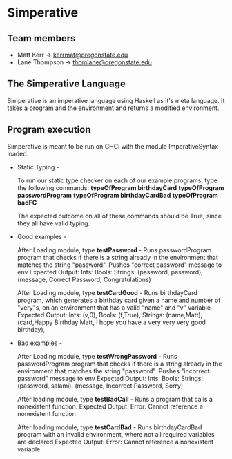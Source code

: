 # Simperative

## Team members
- Matt Kerr -> kerrmat@oregonstate.edu
- Lane Thompson -> thomlane@oregonstate.edu

## The Simperative Language
Simperative is an imperative language using Haskell as it's meta language. It takes a program and the environment and returns a modified environment.

## Program execution
Simperative is meant to be run on GHCi with the module ImperativeSyntax loaded.

- Static Typing -

	To run our static type checker on each of our example programs, type the following commands:
	**typeOfProgram birthdayCard**
	**typeOfProgram passwordProgram**
	**typeOfProgram birthdayCardBad**
	**typeOfProgram badFC**

	The expected outcome on all of these commands should be True, since they all have valid typing.

- Good examples - 

  After Loading module, type **testPassword** - Runs passwordProgram program that checks if there is a string already in the environment that matches the string "password". Pushes "correct password" message to env
  Expected Output: 
	Ints:
	Bools:
	Strings: (password, password), (message, Correct Password, Congratulations)
	
  After Loading module, type **testCardGood** - Runs birthdayCard program, which generates a birthday card given a name and number of "very"s, on an environment that has a valid "name" and "v" variable
  Expected Output:
	Ints: (v,0),
	Bools: (f,True),
	Strings: (name,Matt), (card,Happy Birthday Matt,
	I hope you have a very very very good birthday),
  
  
- Bad examples - 

  After Loading module, type **testWrongPassword** - Runs passwordProgram program that checks if there is a string already in the environment that matches the string "password". Pushes "incorrect password" message to env
  Expected Output: 
	Ints:
	Bools:
	Strings: (password, salami), (message, Incorrect Password, Sorry)

  After loading module, type **testBadCall** - Runs a program that calls a nonexistent function.
  Expected Output: 
	Error: Cannot reference a nonexistent function
  
  After loading module, type **testCardBad** - Runs birthdayCardBad program with an invalid environment, where not all required variables are declared
  Expected Output: 
	Error: Cannot reference a nonexistent variable
  
  
